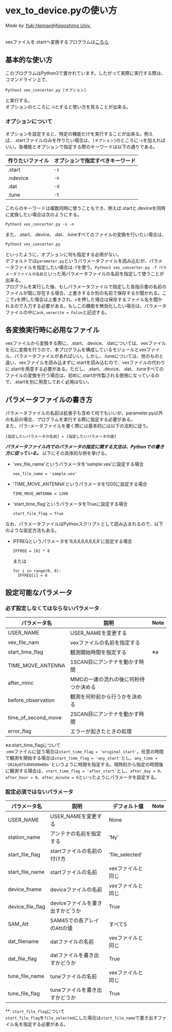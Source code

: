 # vex_to_device.pyの使い方
###### Made by [Yuki Hamae](mailto:github@hamae.net)@[Kagoshima Univ.](http://milkyway.sci.kagoshima-u.ac.jp/~imai/lab/)  
vexファイルを.startへ変換するプログラムは[こちら](https://github.com/TakeruKawaguchi/vex_to_start)

## 基本的な使い方
このプログラムはPython3で書かれています。したがって実際に実行する際は、コマンドライン上で、  
```
Python3 vex_concerter.py [オプション]
```
と実行する。  
オプションのところに`-h`とすると使い方を見ることが出来る。  

### オプションについて  
オプションを設定すると、特定の機能だけを実行することが出来る。例えば、.startファイルのみを作りたい場合は、`[オプション]`のところに`-s`を加えればいい。各機能とオプションで指定する際のキーワードは以下の通りである。  

|作りたいファイル|オプションで指定すべきキーワード|
|-------------|--------------------------|
|.start       | `-s`                     |
|.ndevice     | `-n`                     |
|.dat         | `-d`                     |
|.tune        | `-t`                     |

これらのキーワードは複数同時に使うこともでき、例えば.startと.deviceを同時に変換したい場合は次のようにする。  
```
Python3 vex_concerter.py -s -n
```
また、.start、.device、.dat、.tuneすべてのファイルの変換を行いたい場合は、  
```
Python3 vex_concerter.py
```
といったように、オプションに何も指定する必用がない。  
デフォルトでは`parameter.py`というパラメータファイルを読み込むが、パラメータファイルを指定したい場合は`-f`を使う。`Python3 vex_concerter.py -f パラメータファイルの名前`といった用パラメータファイルの名前を指定して使うことが出来る。  
プログラムを実行した後、もしパラメータファイルで指定した各指示書の名前のファイルが既に存在する場合、上書きするか別の名前で保存するか聞かれる。ここで`y`を押した場合は上書きされ、`n`を押した場合は保存するファイル名を聞かれるので入力する必要がある。もしこの機能を無効化したい場合は、パラメータファイルの中に`ask_verwrite = False`と記述する。

## 各変換実行時に必用なファイル  
vexファイルから変換する際に、.start、.device、.datについては、vexファイルを元に変換を行うので、本プログラムを構成しているモジュールとvexファイル、パラメータファイルがあればいい。しかし、.tuneについては、他のものと違い、vexファイルを読み込まずに.startを読み込むので、vexファイルの代わりに.startを用意する必要がある。ただし、.start、.device、.dat、.tuneすべてのファイルの変換を行う場合は、初めに.startが作製される使用になっているので、.startを別に用意しておく必用はない。  

## パラメータファイルの書き方  
パラメータファイルの名前は拡張子も含めて何でもいいが、parameter.py以外の名前の場合、プログラムを実行する際に指定する必要がある。  
また、パラｰメータファイルを書く際には基本的には以下の法則に従う。  
```
[指定したいパラメータの名前] = [指定したいパラメータの値]
```
***パラメータファイル内でのパラメータの指定に関する文法は、Pythonでの書き方に従っている。*** 以下にその具体的な例を挙げる。  
- 'vex_file_name'というパラメータを'sample.vex'に設定する場合  
  ```
  vex_file_name = 'sample.vex'
  ```
- 'TIME_MOVE_ANTENNA'というパラメータを1200に設定する場合  
  ```
  TIME_MOVE_ANTENNA = 1200
  ```
- 'start_time_flag'というパラメータをTrueに設定する場合  
  ```
  start_file_flag = True
  ```
なお、パラメータファイルはPythonスクリプトとして読み込まれるので、以下のような設定方法もある。
- IFFREQというパラメータを'6,6,6,6,6,6,6,6'に設定する場合
  ```
  IFFREQ = [6] * 8
  ```
  または
  ```
  for i in range(0, 8):
    IFFREQ[i] = 6
  ```

## 設定可能なパラメータ  
### 必ず設定しなくてはならないパラメータ  
|パラメータ名          |説明 |Note |
|--------------------|----|-----|
|USER_NAME           |USER_NAMEを変更する | |
|vex_file_nam        |vexファイルの名前を指定する | |
|start_time_flag     |観測開始時間を指定する |※a |
|TIME_MOVE_ANTENNA   |1SCAN目にアンテナを動かす時間 | |
|after_mmc           |MMCの一連の流れの後に何秒待つか決める | |
|before_observation  |観測を何秒前から行うかを決める | |
|time_of_second_move |2SCAN目にアンテナを動かす時間 | |
|error_flag          |エラーが起きたときの処理 | |

※a:start_time_flagについて  
    .vexファイルに従う場合は`start_time_flag = 'original_start'`。任意の時間で観測を開始する場合は`start_time_flag = 'any_start'`とし、`any_time = '2018y075d08h00m00s'`というように時間を指定する。現時刻から指定の時間後に観測する場合は、`start_time_flag = 'after_start'`とし、`after_day = 0`、`after_hour = 0`、`after_minute = 0`といったようにパラメータを設定する。

### 設定必須ではないパラメータ  
| パラメータ名      |説明 |デフォルト値 |Note |
|-----------------|-----|------------|---|
|USER_NAME        | USER_NAMEを変更する|None |  |
|station_name     |アンテナの名前を指定する |'Ny' | |
|start_file_flag  | startファイルの名前の付け方|'file_selected' | |
|start_file_name  |startファイルの名前 |vexファイルと同じ | |
|device_fname     |deviceファイルの名前 |vexファイルと同じ| |
|device_file_flag |deviceファイルを書き出すかどうか|True||
|SAM_Att          |SAM45での各アレイのAttの値|すべて5||
|dat_filename     |datファイルの名前|vexファイルと同じ||
|dat_file_flag    |datファイルを書き出すかどうか|True||
|tune_file_name   |tuneファイルの名前|vexファイルと同じ||
|tune_file_flag   |tuneファイルを書き出すかどうか|True||
**: `start_file_flag`について  
    `start_file_flag`を`file_selected`にした場合は`start_file_name`で書き出すファイル名を指定する必要がある。






